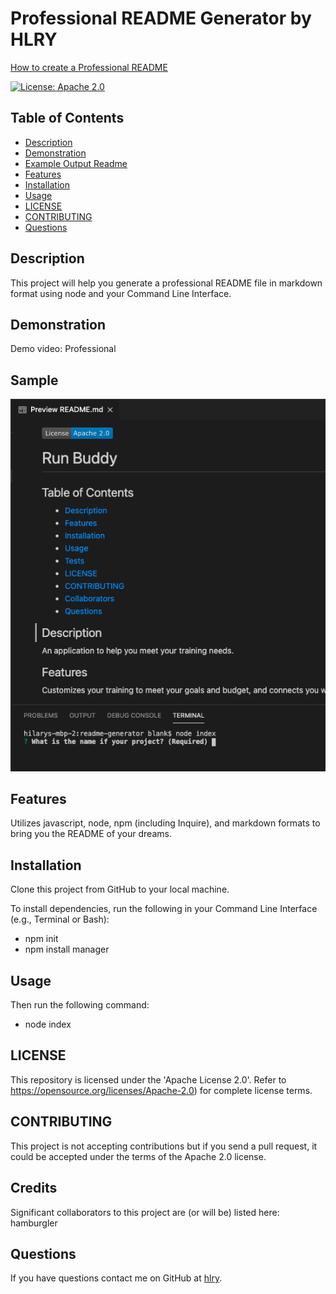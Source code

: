 # Professional README Generator by HLRY


[How to create a Professional README](./readme-guide.md)


[![License: Apache 2.0](https://img.shields.io/badge/License-Apache%202.0-blue.svg)](https://opensource.org/licenses/Apache-2.0)

## Table of Contents
* [Description](#Description)
* [Demonstration](#Demonstration)
* [Example Output Readme](#Example)
* [Features](#Features)
* [Installation](#Installation)
* [Usage](#Usage)
* [LICENSE](#LICENSE)
* [CONTRIBUTING](#CONTRIBUTING)
* [Questions](#Questions)

## Description
This project will help you generate a professional README file in markdown format using node and your Command Line Interface.

## Demonstration
Demo video: Professional

## Sample
![demo-readme-screen](./assets/ReadmeScreenshot.png)

## Features
Utilizes javascript, node, npm (including Inquire), and markdown formats to bring you the README of your dreams.

## Installation
Clone this project from GitHub to your local machine.

To install dependencies, run the following in your Command Line Interface (e.g., Terminal or Bash):
- npm init
- npm install manager

## Usage
Then run the following command:
- node index

## LICENSE
This repository is licensed under the 'Apache License 2.0'.
Refer to https://opensource.org/licenses/Apache-2.0) for complete license terms.

## CONTRIBUTING
This project is not accepting contributions but if you send a pull request, it could be accepted under the terms of the Apache 2.0 license.

## Credits
Significant collaborators to this project are (or will be) listed here:
hamburgler

## Questions

If you have questions contact me on GitHub at [hlry](https://github.com/hlry).